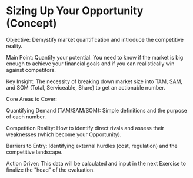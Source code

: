 # Sizing Up Your Opportunity (Concept)
Objective: Demystify market quantification and introduce the competitive reality.

Main Point: Quantify your potential. You need to know if the market is big enough to achieve your financial goals and if you can realistically win against competitors.

Key Insight: The necessity of breaking down market size into TAM, SAM, and SOM (Total, Serviceable, Share) to get an actionable number.

Core Areas to Cover:

Quantifying Demand (TAM/SAM/SOM): Simple definitions and the purpose of each number.

Competition Reality: How to identify direct rivals and assess their weaknesses (which become your Opportunity).

Barriers to Entry: Identifying external hurdles (cost, regulation) and the competitive landscape.

Action Driver: This data will be calculated and input in the next Exercise to finalize the "head" of the evaluation.